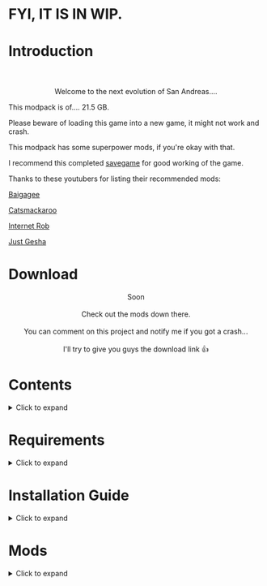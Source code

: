 # FYI, IT IS IN WIP.
# Introduction
<h3 align="center"></h3><br>
<p align="center">
Welcome to the next evolution of San Andreas....
 
This modpack is of.... 21.5 GB.

Please beware of loading this game into a new game, it might not work and crash.

This modpack has some superpower mods, if you're okay with that.

I recommend this completed [savegame](https://www.gtainside.com/en/sanandreas/savegames/53374-king-of-san-andreas-100-savegame/) for good working of the game.

Thanks to these youtubers for listing their recommended mods:

[Baigagee](https://www.youtube.com/@baigagee)

[Catsmackaroo](https://www.youtube.com/@catsmackaroo)

[Internet Rob](https://www.youtube.com/@InternetRob)

[Just Gesha](https://www.youtube.com/@justGesha)

# Download
<p align="center">Soon
<br><br>
Check out the mods down there.
<br><br>
You can comment on this project and notify me if you got a crash...
<br><br>
I'll try to give you guys the download link 👍</p>

# Contents
<details>
  <summary>Click to expand</summary>

- [Requirements](#requirements)
- [Installation Guide](#installation-guide)
- [Mods](#mods)
- [Optional Mods](#optional-mods)
- [Changelog](#changelog)
- [Issues & Bugs](#issues--bugs)
</details>

# Requirements
<details>
  <summary>Click to expand</summary>

- *Atleast 25GB of disk space*
- *Latest version of this modpack*
</details>

# Installation Guide
<details>
  <summary>Click to expand</summary>

1. Download the modpack.
2. Extract the files from the modpack into any folder of your choice.
3. Done!
<p align="right">
  <a href="#download">▲ Back to top</a></p>
</details>

# Mods
<details>
  <summary>Click to expand</summary>

(Some mods are not included in the given mod list. Please comment them here and from which folder so I can list them in this text file.)

## From CLEO folder

- [Buy Property](https://www.mixmods.com.br/2022/06/buy-property-mod-comprar-propriedades/)

- [Cheat Menu (press Ctrl+C)](https://www.gtainside.com/en/sanandreas/mods/125320-san-andreas-cheat-menu/)

- [CLEO+](https://www.mixmods.com.br/2023/10/cleoplus/)

- [Tuning Mod](https://www.mixmods.com.br/2019/06/tuning-mod/)

- [Mind Control & Possession (what?) (type 9XCTR or 1+C)](https://www.gtainside.com/en/sanandreas/mods/135757-mind-control-and-possession-v-14-pc-perfect-version/)

- [Enhance ParticleTXD](https://www.mixmods.com.br/2016/03/enhance-particletxd/)

- [Gravity Gun (type GGUN)](https://www.gtainside.com/en/sanandreas/mods/54651-gravity-gun-v1/)

- [Drug Dealer Fix](https://www.gtagarage.com/mods/show.php?id=29199)

- [L-D Luz.cs (which mod?)](https://www.mediafire.com/file/c0a4aggmlwg1qr4/L-D_Luz_%2528JuniorDjjr%2529.cs/file)

- [Life Situations](https://www.gtainside.com/en/sanandreas/mods/108394-life-situation-9-0)

- [Master Spark (press TAB+H)](https://www.gtainside.com/en/sanandreas/mods/37714-master-spark/)

- [Nearest Ped Control (press 6)](https://www.gtagarage.com/mods/show.php?id=8242)

- [New Car Wash](https://www.mixmods.com.br/2020/08/car-wash-v2-2-lava-rapido-funcional/)

- [NewOpcodes](https://www.mixmods.com.br/2020/10/newopcodes-cleo-v2-1/)

- [Hangout with Story Characters](https://www.mixmods.com.br/2020/06/hangout-with-story-characters-recrutar-personagens/)

- [RZL-Trainer (press F2)](https://www.mixmods.com.br/2021/08/rzl-trainer-cheat-menu/)

- [Stories Sprinting](https://gtaforums.com/topic/968368-stories-sprinting/)

- [Surfly (press ALT+X)](https://www.gtaall.com/gta-san-andreas/cleo/44884-surf-and-fly.html)

- [Trucks & Trailers](https://www.mixmods.com.br/2016/07/trucks-trailers-reboques-avioes-etc/)

- [Wrecking Ball (press B)](https://libertycity.net/files/gta-san-andreas/8000-wrecking-ball.html)

- [Project Urbanize (public access)](https://www.mixmods.com.br/2024/10/urbanize/)

## From GTA San Andreas directory

- [Fastman92 Limit Adjuster](https://fastman92.com/19-fastman92-limit-adjuster)

- [NoDEP](https://www.mixmods.com.br/2015/03/nodep-desativar-dep/)

- [Essentials Pack](https://www.mixmods.com.br/2019/06/sa-essentials-pack/)

- [Cheat Menu by Grinch (press Ctrl+M)](https://github.com/user-grinch/Cheat-Menu)

- [CrashInfo](https://www.mixmods.com.br/2022/09/crashinfo/)

- [CLEO](https://cleo.li/)

- [First Person (press "V" 4 times) (beta 3.5)](https://www.mixmods.com.br/2022/03/first-person-mod-primeira-pessoa/)

- [Full Stream Radar](https://www.mixmods.com.br/2015/01/full-stream-radar-fix-radar-sumindo/)

- [Gojo Satoru (type GOJO to activate and 00 to deactivate)](https://www.gtainside.com/en/sanandreas/mods/193370-update-gojo-satoru-jujutsu-kaisen-mod-new-features-amp-bug-fixes/video/1/)

- [SA 1.0 (pretty much required for all these mods)](https://www.gtaall.com/gta-san-andreas/programs/135576-gta-sa-exe-1-0-us-original-version.html)

- [Improved Vehicle Features (2.0.2) (reason at issues and bugs)](https://www.mixmods.com.br/2020/01/imvehft-improved-vehicle-features/)

- [Large Address](https://www.mixmods.com.br/2016/09/iii-vc-sa-largeaddress-reconhecer-3-4-gb-de-ram/)

- [Moonloader](https://www.mixmods.com.br/2020/10/moonloader/)

- [MixSets](https://www.mixmods.com.br/2022/03/sa-mixsets/)

- [Modloader](https://www.gtagarage.com/mods/show.php?id=25377)

- [Real Traffic Fix](https://www.mixmods.com.br/2022/04/real-traffic-fix/)

- [SilentPatch](https://gtaforums.com/topic/669045-silentpatch/)

- [24 Hour Timecycle](https://www.mixmods.com.br/2017/08/24h-timecycle-timecyc-dat-de-24-horas/)

- [GTA V HUD (DK22PAC VERSION)](https://gtaforums.com/topic/652697-gta5-hud-by-dk22pac/)

- [Weapon RecoilRE](https://gtaforums.com/topic/975920-asi-weaponrecoilre/)

## In moonloader folder

- [Gang Rider (press Y while in a vehicle to call your gang)](https://www.mixmods.com.br/2020/08/gang-rider-v2-carregar-mais-gangue/)

thats it lol

## In data folder

- [Real Linear Graphics](https://www.mixmods.com.br/2022/07/real-linear-graphics/)

thats it lol

## In modloader folder (BIG!)

- [Essentials Pack](https://www.mixmods.com.br/2019/06/sa-essentials-pack/)

- [3D Models in Ammu Nation](https://www.mixmods.com.br/2016/07/modelos-em-3d-na-ammu-nation/)

- [Air Traffic](https://libertycity.net/files/gta-san-andreas/25527-air-traffic-pro-v.6-final.html)

- [Atmosphere Interface Pack](https://www.mixmods.com.br/2021/01/atmosphere-interface-pack-interface-hd/)

- [Attach Vehicle](https://www.mixmods.com.br/2020/04/attach-vehicle-grudar-carros-no-packer-etc/)

- [Beta Gang Skins Added](https://www.mixmods.com.br/2020/11/beta-gang-skins-added-restaurar-gangue-beta/)

- [Blaze (type blaze then go into a car or bike and press left click to activate the power)](https://www.mediafire.com/file/h2b1e5ldwn1odxn/Blaze.cs/file)

- [Breakable Vending Machines](https://www.mixmods.com.br/2022/08/sa-breakeable-vending-machines/)

- [Bullet Holes](https://www.mixmods.com.br/2015/06/bullethole-buracos-de-tiros/)
 
- [Bullet View (hold shift while aiming on sniper and then shoot to see your own bullet)](https://www.mixmods.com.br/2021/02/bullet-view-ver-bala-da-sniper-em-slow-motion/)

- [Busy Pedestrians](https://www.gtainside.com/en/sanandreas/mods/192256-busy-pedestrians/)

- [Car Crash Look](https://www.mixmods.com.br/2019/04/car-crash-look-pedestres-olharem-ao-bater-o-carro/)

- [Car Dealership (available near the raiding house in recruiting the families mission)](https://www.mixmods.com.br/2020/06/car-dealership-concessionaria-de-carros/)

- [Cars Divert](https://www.mixmods.com.br/2015/03/cars-divert-v1-1-carros-desviarem-de-voce/)

- [Clever Trams](https://www.mixmods.com.br/2020/01/clever-trams-bondes-mais-inteligentes/)

- [Combat Improvement & Melee Overhaul](https://www.mixmods.com.br/2021/08/combat-improvement-and-melee-overhaul-melhorar-lutas/)

- [Cop Improved Intelligence](https://www.gtainside.com/en/sanandreas/mods/76432-police-intelligence-improvement-v2-0/)

- [Desert Drag Race Track (near Verdant Meadows)](https://www.gtainside.com/en/sanandreas/maps/26243-cleo-dragtrack-final/)

- [Enhanced Classic Graphics](https://www.mixmods.com.br/2019/10/ecg-enhanced-classic-graphics/)

- [Effects Mod](https://www.mixmods.com.br/2021/09/effects-mod-by-ezekiel-junior_djjr-efeitos-realistas/)

- [Effects Loader](https://www.mixmods.com.br/2017/04/effects-loader-instalar-efeitos-sem-substituir-arquivos/)

- [Enterable Hidden Interiors](https://www.mixmods.com.br/2021/01/enterable-hidden-interiors-entrar-em-interiores-escondidos/)

- [Enterable Vehicles](https://libertycity.net/files/gta-san-andreas/54621-enterable-vehicles-v2.0.html)

- [Fair Police](https://www.mixmods.com.br/2020/10/fair-police-v2-0-2-policiais-atacam-pedestres/)

- [Flying Stuff](https://www.mixmods.com.br/2020/02/flying-stuff-folhas-etc-caindo-pela-tela/)

- [Formal 2K Grass Textures](https://www.mixmods.com.br/2018/12/formal-2k-grass-textures-grama-hd/)

- [FxsFuncs](https://www.mixmods.com.br/2022/10/fxsfuncs/)

- [Gojo Satoru (type GOJO to activate and 00 to deactivate)](https://www.gtainside.com/en/sanandreas/mods/193370-update-gojo-satoru-jujutsu-kaisen-mod-new-features-amp-bug-fixes/video/1/)

- [Graffiti Anywhere (use your spray can and scroll through 4 graffitis and pick your chosen one, then just hold LMB and it's done)](https://www.mixmods.com.br/2020/11/graffiti-anywhere-v1-1-pichar-em-qualquer-lugar/)

- [GraphicsTweaker](https://www.mixmods.com.br/2022/09/graphicstweaker/)

- [Gravity Fix](https://www.mixmods.com.br/2018/11/gravity-fix-correcao-de-gravidade/)

- [GTA IV Carjacking Style](https://www.gtainside.com/en/sanandreas/mods/144079-gta-sa-iv-carjacking-camera-style/)

- [Gungnir (type gung and press LMB)](https://www.mediafire.com/file/8dicncbkudq90dr/Gungnir.rar/file)

- [Haisen (type haisen and press LMB)](https://www.mediafire.com/file/9swail6hk9ghhap/Haisen.rar/file)

- [Handshake Mod](https://www.mixmods.com.br/2020/08/handshake-mod-aperto-de-mao/)

- [Hard Rain Remake](https://www.mixmods.com.br/2019/07/hard-rain-remake-pedestres-com-guarda-chuva/)

- [Hisouten (type hisouten and press LMB)](https://www.mediafire.com/file/lmi0imomz19yoia/Hisouten.cs/file)

- [Hoyoku (type hoyoku and press LMB)](https://www.mediafire.com/file/zyatxuczmp1u0u9/Hoyoku.rar/file)

- [Illuminated Vinewood Sign](https://www.mixmods.com.br/2021/10/illuminated-vinewood-sign-placa-de-vinewood-iluminada/)

- [IMFX (replaced some files with Combat FX Upgrade and Smooth Lensflare](https://www.mixmods.com.br/2018/09/imfx-improved-fx/)

- Improved 2DFX (included with the [Enhanced Classic Graphics](https://www.mixmods.com.br/2019/10/ecg-enhanced-classic-graphics/)) has not been found. Just install it with the [Enhanced Classic Graphics](https://www.mixmods.com.br/2019/10/ecg-enhanced-classic-graphics/).

- [Improved Streaming](https://www.mixmods.com.br/2022/04/improved-streaming/)

- [Improved and Fixed Original Vegetation](https://www.mixmods.com.br/2021/04/improved-and-fixed-original-vegetation-arvores-mais-redondas/)

- [IndieVehicles (included in Tuning Mod)](https://www.mixmods.com.br/2019/08/indievehicles/)

- [Inventory System (with installed cheat and shops)](https://www.mixmods.com.br/2022/05/inventory-system/)

- [Killing Jack (type kjack and press LMB)](https://www.mediafire.com/file/a37qnky49vv27g0/KJACK.rar/file)

- [Ladders Mod](https://www.mixmods.com.br/2022/11/ladders-mod-subir-escadas/)

- [Laevateinn (normal flame recommended) (type laevateinn and a flaming katana spawns in your hand)](https://www.mediafire.com/file/3jbf9jbhrjilra3/Laevateinn.rar/file)

- [Lamppost Insects](https://www.mixmods.com.br/2015/09/lamppost-insects-insetos-nas-luzes-dos-postes/)

- [Lighthouse Pyramid Fix](https://www.mixmods.com.br/2020/01/lighthouse-pyramid-fix-farol-e-piramide-com-luz/)

- [LS Lit Church](https://www.mixmods.com.br/2022/03/ls-lit-church-igreja-com-luzes-acesas/)
